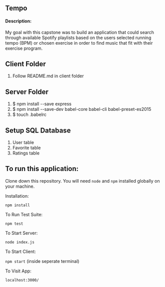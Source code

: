 ## Tempo

#### Description:

My goal with this capstone was to build an application that could search through available Spotify playlists based on the users selected running tempo (BPM) or chosen exercise in order to find music that fit with their exercise program.

## Client Folder
1. Follow README.md in client folder

## Server Folder
1. $ npm install --save express
2. $ npm install --save-dev babel-core babel-cli babel-preset-es2015
3. $ touch .babelrc

## Setup SQL Database
1. User table
2. Favorite table
3. Ratings table

## To run this application: 

Clone down this repository. You will need `node` and `npm` installed globally on your machine.  

Installation:

`npm install`  

To Run Test Suite:  

`npm test`  

To Start Server:

`node index.js` 

To Start Client:

`npm start`  (inside seperate terminal)

To Visit App:

`localhost:3000/`  


